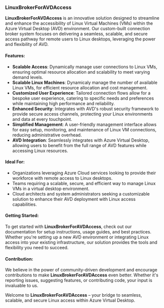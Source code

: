### LinuxBrokerForAVDAccess

**LinuxBrokerForAVDAccess** is an innovative solution designed to streamline and enhance the accessibility of Linux Virtual Machines (VMs) within the Azure Virtual Desktop (AVD) environment. Our custom-built connection broker system focuses on delivering a seamless, scalable, and secure access pathway for remote users to Linux desktops, leveraging the power and flexibility of AVD.

#### Features:
- **Scalable Access**: Dynamically manage user connections to Linux VMs, ensuring optimal resource allocation and scalability to meet varying demand levels.
- **Scalable Linux Machines**: Dynamicaly manage the number of available Linux VMs, for efficient resource allocation and cost management.
- **Customized User Experience**: Tailored connection flows allow for a bespoke user experience, catering to specific needs and preferences while maintaining high performance and reliability.
- **Enhanced Security**: Integrates with AVD's robust security framework to provide secure access channels, protecting your Linux environments and data at every touchpoint.
- **Simplified Management**: A user-friendly management interface allows for easy setup, monitoring, and maintenance of Linux VM connections, reducing administrative overhead.
- **AVD Integration**: Seamlessly integrates with Azure Virtual Desktop, allowing users to benefit from the full range of AVD features while accessing Linux resources.

#### Ideal For:
- Organizations leveraging Azure Cloud services looking to provide their workforce with remote access to Linux desktops.
- Teams requiring a scalable, secure, and efficient way to manage Linux VMs in a virtual desktop environment.
- Cloud architects and system administrators seeking a customizable solution to enhance their AVD deployment with Linux access capabilities.

#### Getting Started:
To get started with **LinuxBrokerForAVDAccess**, check out our documentation for setup instructions, usage guides, and best practices. Whether you're setting up a new AVD environment or integrating Linux access into your existing infrastructure, our solution provides the tools and flexibility you need to succeed.

#### Contribution:
We believe in the power of community-driven development and encourage contributions to make **LinuxBrokerForAVDAccess** even better. Whether it's reporting issues, suggesting features, or contributing code, your input is invaluable to us.

Welcome to **LinuxBrokerForAVDAccess** – your bridge to seamless, scalable, and secure Linux access within Azure Virtual Desktop.
